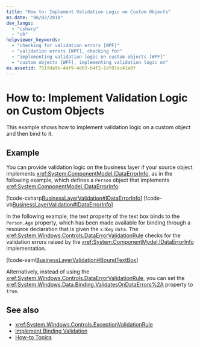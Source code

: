 ```yaml
---
title: "How to: Implement Validation Logic on Custom Objects"
ms.date: "08/02/2018"
dev_langs: 
  - "csharp"
  - "vb"
helpviewer_keywords: 
  - "checking for validation errors [WPF]"
  - "validation errors [WPF], checking for"
  - "implementing validation logic on custom objects [WPF]"
  - "custom objects [WPF], implementing validation logic on"
ms.assetid: 751fda9b-44f9-4d63-b4f2-1df07ac41e0f
---
```

# How to: Implement Validation Logic on Custom Objects
This example shows how to implement validation logic on a custom object and then bind to it.  
  
## Example  
 You can provide validation logic on the business layer if your source object implements <xref:System.ComponentModel.IDataErrorInfo>, as in the following example, which defines a `Person` object that implements <xref:System.ComponentModel.IDataErrorInfo>:  
  
 [!code-csharp[BusinessLayerValidation#IDataErrorInfo](~/samples/snippets/csharp/VS_Snippets_Wpf/BusinessLayerValidation/CSharp/Data.cs#idataerrorinfo)]
 [!code-vb[BusinessLayerValidation#IDataErrorInfo](~/samples/snippets/visualbasic/VS_Snippets_Wpf/BusinessLayerValidation/VisualBasic/Data.vb#idataerrorinfo)]  
  
 In the following example, the text property of the text box binds to the `Person.Age` property, which has been made available for binding through a resource declaration that is given the `x:Key` `data`. The <xref:System.Windows.Controls.DataErrorValidationRule> checks for the validation errors raised by the <xref:System.ComponentModel.IDataErrorInfo> implementation.  
  
 [!code-xaml[BusinessLayerValidation#BoundTextBox](~/samples/snippets/csharp/VS_Snippets_Wpf/BusinessLayerValidation/CSharp/Window1.xaml?highlight=8,11-19,25-42)]  
  
 Alternatively, instead of using the <xref:System.Windows.Controls.DataErrorValidationRule>, you can set the <xref:System.Windows.Data.Binding.ValidatesOnDataErrors%2A> property to `true`.  
  
## See also

- <xref:System.Windows.Controls.ExceptionValidationRule>
- [Implement Binding Validation](how-to-implement-binding-validation.md)
- [How-to Topics](data-binding-how-to-topics.md)

